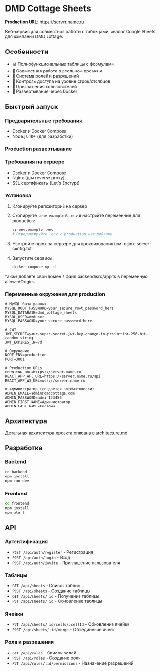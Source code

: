 # DMD Cottage Sheets

**Production URL**: https://server.name.ru

Веб-сервис для совместной работы с таблицами, аналог Google Sheets для компании DMD cottage.

## Особенности

- 📊 Полнофункциональные таблицы с формулами
- 👥 Совместная работа в реальном времени
- 🔐 Система ролей и разрешений
- 🎯 Контроль доступа на уровне строк/столбцов
- 📧 Приглашения пользователей
- 🐳 Развертывание через Docker

## Быстрый запуск

### Предварительные требования
- Docker и Docker Compose
- Node.js 18+ (для разработки)

### Production развертывание

### Требования на сервере
- Docker и Docker Compose
- Nginx (для reverse proxy)
- SSL сертификаты (Let's Encrypt)

### Установка

1. Клонируйте репозиторий на сервер
2. Скопируйте `.env.example` в `.env` и настройте переменные для production:
   ```bash
   cp env.example .env
   # Отредактируйте .env с production настройками
   ```

3. Настройте nginx на сервере для проксирования (см. nginx-server-config.txt)

4. Запустите сервисы:
   ```bash
   docker-compose up -d
   ```
также добавте свой домен в файл backend/src/app.ts в переменную allowedOrigins



### Переменные окружения для production

```env
# MySQL база данных
MYSQL_ROOT_PASSWORD=your_secure_root_password_here
MYSQL_DATABASE=dmd_cottage_sheets
MYSQL_USER=dmduser
MYSQL_PASSWORD=your_secure_password_here

# JWT
JWT_SECRET=your-super-secret-jwt-key-change-in-production-256-bit-random-string
JWT_EXPIRES_IN=7d

# Окружение
NODE_ENV=production
PORT=3001

# Production URLs
FRONTEND_URL=https://server.name.ru
REACT_APP_API_URL=https://server.name.ru/api
REACT_APP_WS_URL=wss://server.name.ru

# Администратор (создается автоматически)
ADMIN_EMAIL=admin@dmdcottage.com
ADMIN_PASSWORD=admin123456
ADMIN_FIRST_NAME=Администратор
ADMIN_LAST_NAME=Системы
```

## Архитектура

Детальная архитектура проекта описана в [architecture.md](./architecture.md)

## Разработка

### Backend
```bash
cd backend
npm install
npm run dev
```

### Frontend
```bash
cd frontend
npm install
npm start
```

## API

### Аутентификация
- `POST /api/auth/register` - Регистрация
- `POST /api/auth/login` - Вход
- `POST /api/auth/invite` - Приглашение пользователя

### Таблицы
- `GET /api/sheets` - Список таблиц
- `POST /api/sheets` - Создание таблицы
- `GET /api/sheets/:id` - Получение таблицы
- `PUT /api/sheets/:id` - Обновление таблицы

### Ячейки
- `PUT /api/sheets/:id/cells/:cellId` - Обновление ячейки
- `POST /api/sheets/:id/merge` - Объединение ячеек

### Роли и разрешения
- `GET /api/roles` - Список ролей
- `POST /api/roles` - Создание роли
- `PUT /api/roles/:id/permissions` - Назначение разрешений 